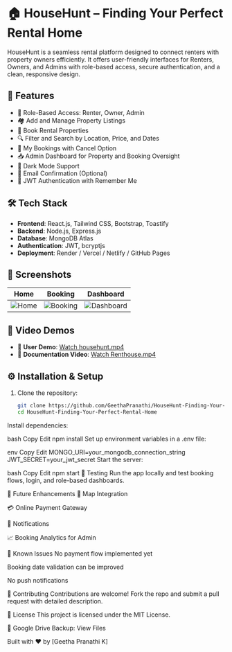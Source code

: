 # 🏠 HouseHunt – Finding Your Perfect Rental Home

HouseHunt is a seamless rental platform designed to connect renters with property owners efficiently. It offers user-friendly interfaces for Renters, Owners, and Admins with role-based access, secure authentication, and a clean, responsive design.

## 🚀 Features

- 👤 Role-Based Access: Renter, Owner, Admin
- 🏘️ Add and Manage Property Listings
- 📅 Book Rental Properties
- 🔍 Filter and Search by Location, Price, and Dates
- 📄 My Bookings with Cancel Option
- 📥 Admin Dashboard for Property and Booking Oversight
- 🌙 Dark Mode Support
- 📧 Email Confirmation (Optional)
- 🔐 JWT Authentication with Remember Me

## 🛠️ Tech Stack

- **Frontend**: React.js, Tailwind CSS, Bootstrap, Toastify
- **Backend**: Node.js, Express.js
- **Database**: MongoDB Atlas
- **Authentication**: JWT, bcryptjs
- **Deployment**: Render / Vercel / Netlify / GitHub Pages

## 📸 Screenshots

| Home | Booking | Dashboard |
|------|---------|-----------|
| ![Home](screenshots/home.png) | ![Booking](screenshots/booking.png) | ![Dashboard](screenshots/dashboard.png) |

## 🎥 Video Demos

- 🔗 **User Demo**: [Watch househunt.mp4](https://github.com/GeethaPranathi/HouseHunt-Finding-Your-Perfect-Rental-Home/raw/main/Video%20Demo/househunt.mp4?raw=true)
- 🔗 **Documentation Video**: [Watch Renthouse.mp4](https://github.com/GeethaPranathi/HouseHunt-Finding-Your-Perfect-Rental-Home/raw/main/Video%20doc/Renthouse.mp4?raw=true)

## ⚙️ Installation & Setup

1. Clone the repository:
   ```bash
   git clone https://github.com/GeethaPranathi/HouseHunt-Finding-Your-Perfect-Rental-Home.git
   cd HouseHunt-Finding-Your-Perfect-Rental-Home
Install dependencies:

bash
Copy
Edit
npm install
Set up environment variables in a .env file:

env
Copy
Edit
MONGO_URI=your_mongodb_connection_string
JWT_SECRET=your_jwt_secret
Start the server:

bash
Copy
Edit
npm start
🧪 Testing
Run the app locally and test booking flows, login, and role-based dashboards.

📌 Future Enhancements
📍 Map Integration

💳 Online Payment Gateway

🔔 Notifications

📈 Booking Analytics for Admin

🐞 Known Issues
No payment flow implemented yet

Booking date validation can be improved

No push notifications

🤝 Contributing
Contributions are welcome!
Fork the repo and submit a pull request with detailed description.

📄 License
This project is licensed under the MIT License.

📁 Google Drive Backup: View Files




Built with ❤️ by [Geetha Pranathi K]
